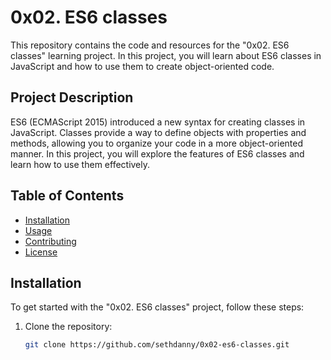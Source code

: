 # 0x02. ES6 classes

This repository contains the code and resources for the "0x02. ES6 classes" learning project. In this project, you will learn about ES6 classes in JavaScript and how to use them to create object-oriented code.

## Project Description

ES6 (ECMAScript 2015) introduced a new syntax for creating classes in JavaScript. Classes provide a way to define objects with properties and methods, allowing you to organize your code in a more object-oriented manner. In this project, you will explore the features of ES6 classes and learn how to use them effectively.

## Table of Contents

- [Installation](#installation)
- [Usage](#usage)
- [Contributing](#contributing)
- [License](#license)

## Installation

To get started with the "0x02. ES6 classes" project, follow these steps:

1. Clone the repository:

   ```bash
   git clone https://github.com/sethdanny/0x02-es6-classes.git
